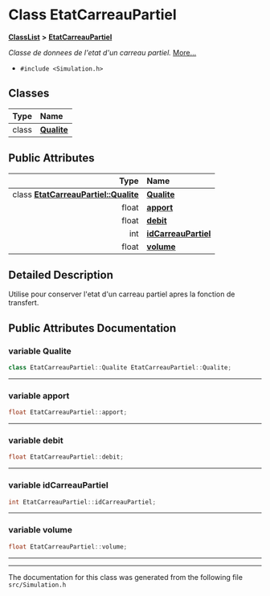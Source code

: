 

# Class EtatCarreauPartiel



[**ClassList**](annotated.md) **>** [**EtatCarreauPartiel**](classEtatCarreauPartiel.md)



_Classe de donnees de l'etat d'un carreau partiel._ [More...](#detailed-description)

* `#include <Simulation.h>`















## Classes

| Type | Name |
| ---: | :--- |
| class | [**Qualite**](classEtatCarreauPartiel_1_1Qualite.md) <br> |






## Public Attributes

| Type | Name |
| ---: | :--- |
|  class [**EtatCarreauPartiel::Qualite**](classEtatCarreauPartiel_1_1Qualite.md) | [**Qualite**](#variable-qualite)  <br> |
|  float | [**apport**](#variable-apport)  <br> |
|  float | [**debit**](#variable-debit)  <br> |
|  int | [**idCarreauPartiel**](#variable-idcarreaupartiel)  <br> |
|  float | [**volume**](#variable-volume)  <br> |












































## Detailed Description


Utilise pour conserver l'etat d'un carreau partiel apres la fonction de transfert. 


    
## Public Attributes Documentation




### variable Qualite 

```C++
class EtatCarreauPartiel::Qualite EtatCarreauPartiel::Qualite;
```




<hr>



### variable apport 

```C++
float EtatCarreauPartiel::apport;
```




<hr>



### variable debit 

```C++
float EtatCarreauPartiel::debit;
```




<hr>



### variable idCarreauPartiel 

```C++
int EtatCarreauPartiel::idCarreauPartiel;
```




<hr>



### variable volume 

```C++
float EtatCarreauPartiel::volume;
```




<hr>

------------------------------
The documentation for this class was generated from the following file `src/Simulation.h`

